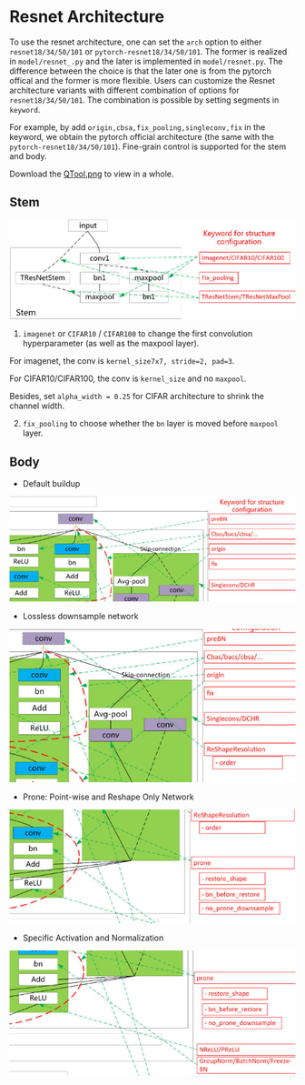 
# Resnet Architecture

To use the resnet architecture, one can set the `arch` option to either `resnet18/34/50/101` or `pytorch-resnet18/34/50/101`. The former is realized in `model/resnet_.py` and the later is implemented in `model/resnet.py`.  The difference between the choice is that the later one is from the pytorch offical and the former is more flexible. Users can customize the Resnet architecture variants with different combination of options for `resnet18/34/50/101`. The combination is possible by setting segments in `keyword`.

For example, by add `origin,cbsa,fix_pooling,singleconv,fix` in the keyword, we obtain the pytorch official architecture (the same with the `pytorch-resnet18/34/50/101`). Fine-grain control is supported for the stem and body.

Download the [QTool.png](./QTool.png) to view in a whole.

## Stem

![stem](./1.jpg)

1. `imagenet` or `CIFAR10` / `CIFAR100` to change the first convolution hyperparameter (as well as the maxpool layer).

  For imagenet, the conv is `kernel_size7x7, stride=2, pad=3`.
  
  For CIFAR10/CIFAR100, the conv is `kernel_size` and no `maxpool`.
  
  Besides, set `alpha_width = 0.25` for CIFAR architecture to shrink the channel width.


2. `fix_pooling` to choose whether the `bn` layer is moved before `maxpool` layer.

## Body

- Default buildup


![stem](./2.jpg)

- Lossless downsample network

![stem](./3.jpg)

- Prone: Point-wise and Reshape Only Network

![stem](./4.jpg)

- Specific Activation and Normalization

![stem](./5.jpg)

